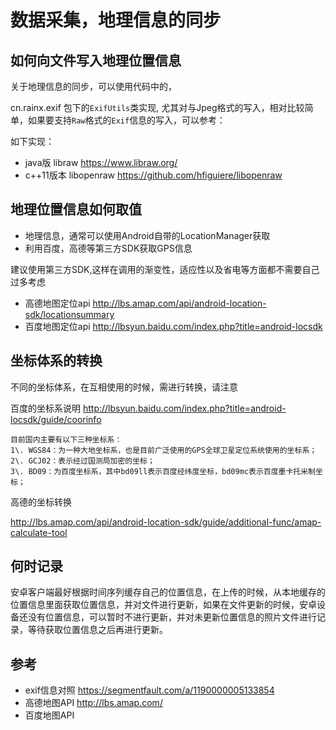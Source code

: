 # 数据采集，地理信息的同步

## 如何向文件写入地理位置信息

关于地理信息的同步，可以使用代码中的，

cn.rainx.exif 包下的`ExifUtils`类实现, 尤其对与Jpeg格式的写入，相对比较简单，如果要支持`Raw`格式的`Exif`信息的写入，可以参考：

如下实现：

- java版 libraw <https://www.libraw.org/>
- c++11版本 libopenraw <https://github.com/hfiguiere/libopenraw>

## 地理位置信息如何取值

- 地理信息，通常可以使用Android自带的LocationManager获取
- 利用百度，高德等第三方SDK获取GPS信息

建议使用第三方SDK,这样在调用的渐变性，适应性以及省电等方面都不需要自己过多考虑

- 高德地图定位api <http://lbs.amap.com/api/android-location-sdk/locationsummary>
- 百度地图定位api <http://lbsyun.baidu.com/index.php?title=android-locsdk>

## 坐标体系的转换

不同的坐标体系，在互相使用的时候，需进行转换，请注意

百度的坐标系说明 <http://lbsyun.baidu.com/index.php?title=android-locsdk/guide/coorinfo>

```
目前国内主要有以下三种坐标系：
1\. WGS84：为一种大地坐标系，也是目前广泛使用的GPS全球卫星定位系统使用的坐标系；
2\. GCJ02：表示经过国测局加密的坐标；
3\. BD09：为百度坐标系，其中bd09ll表示百度经纬度坐标，bd09mc表示百度墨卡托米制坐标；
```

高德的坐标转换

<http://lbs.amap.com/api/android-location-sdk/guide/additional-func/amap-calculate-tool>

## 何时记录

安卓客户端最好根据时间序列缓存自己的位置信息，在上传的时候，从本地缓存的位置信息里面获取位置信息，并对文件进行更新，如果在文件更新的时候，安卓设备还没有位置信息，可以暂时不进行更新，并对未更新位置信息的照片文件进行记录，等待获取位置信息之后再进行更新。

## 参考

- exif信息对照 <https://segmentfault.com/a/1190000005133854>
- 高德地图API <http://lbs.amap.com/>
- 百度地图API
